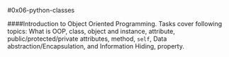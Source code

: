 #0x06-python-classes

####Introduction to Object Oriented Programming. Tasks cover following topics: 
What is OOP, class, object and instance, attribute, public/protected/private attributes, method, `self`, Data abstraction/Encapsulation, and Information Hiding, property.
